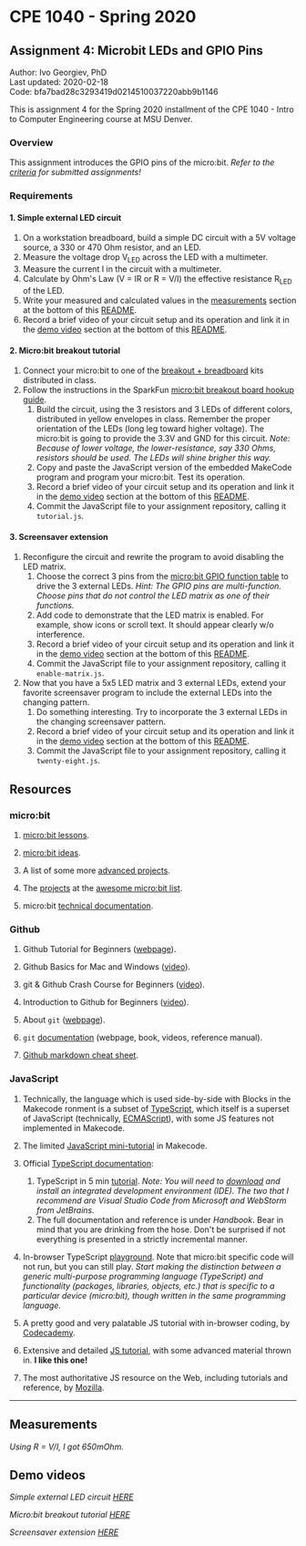 # CPE 1040 - Spring 2020

## Assignment 4: Microbit LEDs and GPIO Pins

Author: Ivo Georgiev, PhD  
Last updated: 2020-02-18  
Code: bfa7bad28c3293419d0214510037220abb9b1146  

This is assignment 4 for the Spring 2020 installment of the CPE 1040 - Intro to Computer Engineering course at MSU Denver.

### Overview

This assignment introduces the GPIO pins of the micro:bit. _Refer to the [criteria](criteria.md) for submitted assignments!_

### Requirements

#### 1. Simple external LED circuit
1. On a workstation breadboard, build a simple DC circuit with a 5V voltage source, a 330 or 470 Ohm resistor, and an LED.
2. Measure the voltage drop V<sub>LED</sub> across the LED with a multimeter.
3. Measure the current I in the circuit with a multimeter.
4. Calculate by Ohm's Law (V = IR or R = V/I) the effective resistance R<sub>LED</sub> of the LED.
5. Write your measured and calculated values in the [measurements](#measurements) section at the bottom of this [README](README.md).
6. Record a brief video of your circuit setup and its operation and link it in the [demo video](#demo-video) section at the bottom of this [README](README.md).

#### 2. Micro:bit breakout tutorial
1. Connect your micro:bit to one of the [breakout + breadboard](https://imgur.com/gallery/qqRxBby) kits distributed in class.
2. Follow the instructions in the SparkFun [micro:bit breakout board hookup guide](https://learn.sparkfun.com/tutorials/microbit-breakout-board-hookup-guide). 
   1. Build the circuit, using the 3 resistors and 3 LEDs of different colors, distributed in yellow envelopes in class. Remember the proper orientation of the LEDs (long leg toward higher voltage). The micro:bit is going to provide the 3.3V and GND for this circuit. _Note: Because of lower voltage, the lower-resistance, say 330 Ohms, resistors should be used. The LEDs will shine brigher this way._
   2. Copy and paste the JavaScript version of the embedded MakeCode program and program your micro:bit. Test its operation.
   3. Record a brief video of your circuit setup and its operation and link it in the [demo video](#demo-video) section at the bottom of this [README](README.md).
   4. Commit the JavaScript file to your assignment repository, calling it `tutorial.js`.

#### 3. Screensaver extension
1. Reconfigure the circuit and rewrite the program to avoid disabling the LED matrix. 
   1. Choose the correct 3 pins from the [micro:bit GPIO function table](https://learn.sparkfun.com/tutorials/microbit-breakout-board-hookup-guide#hardware-overview) to drive the 3 external LEDs. _Hint: The GPIO pins are multi-function. Choose pins that do not control the LED matrix as one of their functions._
   2. Add code to demonstrate that the LED matrix is enabled. For example, show icons or scroll text. It should appear clearly w/o interference.
   3. Record a brief video of your circuit setup and its operation and link it in the [demo video](#demo-video) section at the bottom of this [README](README.md).   
   4. Commit the JavaScript file to your assignment repository, calling it `enable-matrix.js`.
2. Now that you have a 5x5 LED matrix and 3 external LEDs, extend your favorite screensaver program to include the external LEDs into the changing pattern. 
   1. Do something interesting. Try to incorporate the 3 external LEDs in the changing screensaver pattern.
   2. Record a brief video of your circuit setup and its operation and link it in the [demo video](#demo-video) section at the bottom of this [README](README.md).      
   3. Commit the JavaScript file to your assignment repository, calling it `twenty-eight.js`.

## Resources

### micro:bit 

1. [micro:bit lessons](https://makecode.microbit.org/lessons).

2. [micro:bit ideas](https://microbit.org/ideas/).

3. A list of some more [advanced projects](https://www.itpro.co.uk/desktop-hardware/26289/13-top-bbc-micro-bit-projects).

4. The [projects](https://github.com/carlosperate/awesome-microbit#%EF%B8%8F-projects) at the [awesome micro:bit list](https://github.com/carlosperate/awesome-microbit).

5. micro:bit [technical documentation](https://tech.microbit.org/).

### Github

1. Github Tutorial for Beginners ([webpage](https://product.hubspot.com/blog/git-and-github-tutorial-for-beginners)).

2. Github Basics for Mac and Windows ([video](https://www.youtube.com/watch?v=0fKg7e37bQE)).

3. git & Github Crash Course for Beginners ([video](https://www.youtube.com/watch?v=SWYqp7iY_Tc)).

4. Introduction to Github for Beginners ([video](https://www.youtube.com/watch?v=fQLK8Ib_SKk)).

5. About `git` ([webpage](https://git-scm.com/about)).

6. `git` [documentation](https://git-scm.com/doc) (webpage, book, videos, reference manual).

7. [Github markdown cheat sheet](https://github.com/adam-p/markdown-here/wiki/Markdown-Cheatsheet).

### JavaScript

1. Technically, the language which is used side-by-side with Blocks in the Makecode ronment is a subset of [TypeScript](https://makecode.com/language), which itself is a superset of JavaScript (technically, [ECMAScript](https://www.ecma-international.org/ecma-262/10.0/index.html#Title)), with some JS features not implemented in Makecode.

2. The limited [JavaScript mini-tutorial](https://makecode.microbit.org/javascript) in Makecode.

3. Official [TypeScript documentation](https://www.typescriptlang.org/docs/home.html):
   1. TypeScript in 5 min [tutorial](https://www.typescriptlang.org/docs/handbook/typescript-in-5-minutes.html). _Note: You will need to [download](https://www.typescriptlang.org/index.html#download-links) and install an integrated development environment (IDE). The two that I recommend are Visual Studio Code from Microsoft and WebStorm from JetBrains._
   2. The full documentation and reference is under _Handbook_. Bear in mind that you are drinking from the hose. Don't be surprised if not everything is presented in a strictly incremental manner.
   
4. In-browser TypeScript [playground](https://www.typescriptlang.org/play/index.html). Note that micro:bit specific code will not run, but you can still play. _Start making the distinction between a generic multi-purpose programming language (TypeScript) and functionality (packages, libraries, objects, etc.) that is specific to a particular device (micro:bit), though written in the same programming language._

5. A pretty good and very palatable JS tutorial with in-browser coding, by [Codecademy](https://www.codecademy.com/learn/introduction-to-javascript).

6. Extensive and detailed [JS tutorial](https://javascript.info/), with some advanced material thrown in. **I like this one!**

7. The most authoritative JS resource on the Web, including tutorials and reference, by [Mozilla](https://developer.mozilla.org/en-US/docs/Web/JavaScript).

---

## Measurements

_Using R = V/I, I got 650mOhm._

## Demo videos

_Simple external LED circuit [HERE](https://imgur.com/gallery/eoMPVkc)_

_Micro:bit breakout tutorial [HERE](https://imgur.com/gallery/c06sGq2)_

_Screensaver extension [HERE]()_

